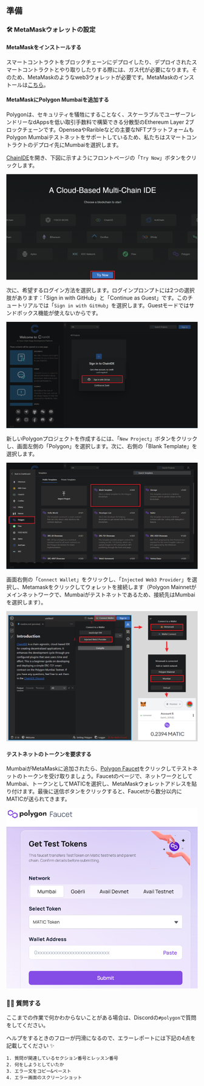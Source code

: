 ## 準備

### 🛠 MetaMaskウォレットの設定

#### MetaMaskをインストールする

スマートコントラクトをブロックチェーンにデプロイしたり、デプロイされたスマートコントラクトとやり取りしたりする際には、ガス代が必要になります。そのため、MetaMaskのようなweb3ウォレットが必要です。MetaMaskのインストールは[こちら](https://metamask.io/)。

#### MetaMaskにPolygon Mumbaiを追加する

Polygonは、セキュリティを犠牲にすることなく、スケーラブルでユーザーフレンドリーなdAppsを低い取引手数料で構築できる分散型のEthereum Layer 2ブロックチェーンです。OpenseaやRaribleなどの主要なNFTプラットフォームもPolygon Mumbaiテストネットをサポートしているため、私たちはスマートコントラクトのデプロイ先にMumbaiを選択します。

[ChainIDE](https://chainide.com/)を開き、下図に示すようにフロントページの「`Try Now`」ボタンをクリックします。

![image-20230816160925822](0_2_1.png)

次に、希望するログイン方法を選択します。ログインプロンプトには2つの選択肢があります：「Sign in with GitHub」と「Continue as Guest」です。このチュートリアルでは「`Sign in with GitHub`」を選択します。Guestモードではサンドボックス機能が使えないからです。

![image-20230816161111357](0_2_2.png)

新しいPolygonプロジェクトを作成するには、「`New Project`」ボタンをクリックし、画面左側の「Polygon」を選択します。次に、右側の「Blank Template」を選択します。

![image-20230816161348702](0_2_3.png)


画面右側の「`Connect Wallet`」をクリックし、「`Injected Web3 Provider`」を選択し、Metamaskをクリックしてウォレットを接続します（Polygon Mainnetがメインネットワークで、Mumbaiがテストネットであるため、接続先はMumbaiを選択します）。 

![image-20230114120433122](0_2_4.png)

#### テストネットのトークンを要求する

MumbaiがMetaMaskに追加されたら、[Polygon Faucet](https://faucet.polygon.technology/)をクリックしてテストネットのトークンを受け取りましょう。Faucetのページで、ネットワークとしてMumbai、トークンとしてMATICを選択し、MetaMaskウォレットアドレスを貼り付けます。最後に送信ボタンをクリックすると、Faucetから数分以内にMATICが送られてきます。

![image-2023011412043342](0_2_5.png)

### 🙋‍♂️ 質問する

ここまでの作業で何かわからないことがある場合は、Discordの`#polygon`で質問をしてください。

ヘルプをするときのフローが円滑になるので、エラーレポートには下記の4点を記載してください ✨

```
1. 質問が関連しているセクション番号とレッスン番号
2. 何をしようとしていたか
3. エラー文をコピー&ペースト
4. エラー画面のスクリーンショット
```
